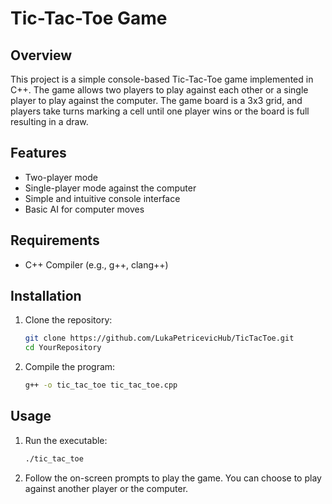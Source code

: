 # Tic-Tac-Toe Game

## Overview
This project is a simple console-based Tic-Tac-Toe game implemented in C++. The game allows two players to play against each other or a single player to play against the computer. The game board is a 3x3 grid, and players take turns marking a cell until one player wins or the board is full resulting in a draw.

## Features
- Two-player mode
- Single-player mode against the computer
- Simple and intuitive console interface
- Basic AI for computer moves

## Requirements
- C++ Compiler (e.g., g++, clang++)

## Installation
1. Clone the repository:
    ```bash
    git clone https://github.com/LukaPetricevicHub/TicTacToe.git
    cd YourRepository
    ```

2. Compile the program:
    ```bash
    g++ -o tic_tac_toe tic_tac_toe.cpp
    ```

## Usage
1. Run the executable:
    ```bash
    ./tic_tac_toe
    ```

2. Follow the on-screen prompts to play the game. You can choose to play against another player or the computer.

